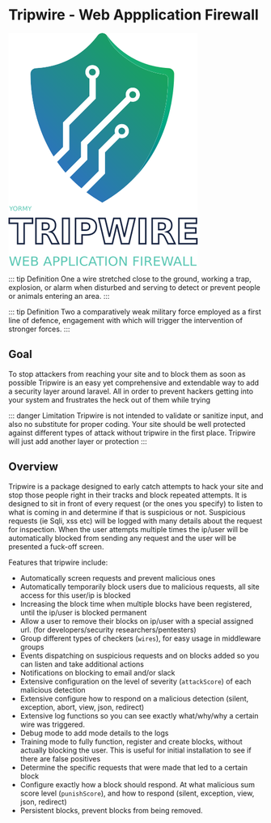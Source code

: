 # Tripwire - Web Appplication Firewall

![tripwire](../../assets/images/tripwire.png)

::: tip Definition One
a wire stretched close to the ground, working a trap, explosion, or alarm when disturbed and serving to detect or prevent people or animals entering an area.
:::

::: tip Definition Two
a comparatively weak military force employed as a first line of defence, engagement with which will trigger the intervention of stronger forces.
:::

## Goal
To stop attackers from reaching your site and to block them as soon as possible
Tripwire is an easy yet comprehensive and extendable way to add a security layer around laravel.
All in order to prevent hackers getting into your system and frustrates the heck out of them while trying

::: danger Limitation
Tripwire is not intended to validate or sanitize input, and also no substitute for proper coding. Your site should be well protected against different types of attack without tripwire in the first place. Tripwire will just add another layer or protection
:::

## Overview
Tripwire is a package designed to early catch attempts to hack your site and stop those people right in their tracks and block repeated attempts.
It is designed to sit in front of every request (or the ones you specify) to listen to what is coming in and determine if that is suspicious or not.
Suspicious requests (ie Sqli, xss etc) will be logged with many details about the request for inspection. 
When the user attempts multiple times the ip/user will be automatically blocked from sending any request and the user will be presented a fuck-off screen.

Features that tripwire include:
* Automatically screen requests and prevent malicious ones
* Automatically temporarily block users due to malicious requests, all site access for this user/ip is blocked
* Increasing the block time when multiple blocks have been registered, until the ip/user is blocked permanent
* Allow a user to remove their blocks on ip/user with a special assigned url. (for developers/security researchers/pentesters)
* Group different types of checkers (```wires```), for easy usage in middleware groups
* Events dispatching on suspicious requests and on blocks added so you can listen and take additional actions
* Notifications on blocking to email and/or slack
* Extensive configuration on the level of severity (```attackScore```) of each malicious detection
* Extensive configure how to respond on a malicious detection (silent, exception, abort, view, json, redirect)
* Extensive log functions so you can see exactly what/why/why a certain wire was triggered.
* Debug mode to add mode details to the logs
* Training mode to fully function, register and create blocks, without actually blocking the user. This is useful for initial installation to see if there are false positives
* Determine the specific requests that were made that led to a certain block
* Configure exactly how a block should respond. At what malicious sum score level (```punishScore```), and how to respond (silent, exception, view, json, redirect)
* Persistent blocks, prevent blocks from being removed.

<!--@include: ../guide/basic/frontend.md-->
